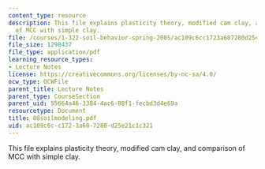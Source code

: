 ```yaml
---
content_type: resource
description: This file explains plasticity theory, modified cam clay, and comparison
  of MCC with simple clay.
file: /courses/1-322-soil-behavior-spring-2005/ac109c6cc1723a607280d25e21c1c321_08soilmodeling.pdf
file_size: 1298437
file_type: application/pdf
learning_resource_types:
- Lecture Notes
license: https://creativecommons.org/licenses/by-nc-sa/4.0/
ocw_type: OCWFile
parent_title: Lecture Notes
parent_type: CourseSection
parent_uid: 55664a46-3384-4ac6-88f1-fecbd3d4e69a
resourcetype: Document
title: 08soilmodeling.pdf
uid: ac109c6c-c172-3a60-7280-d25e21c1c321
---
```

This file explains plasticity theory, modified cam clay, and comparison of MCC with simple clay.
